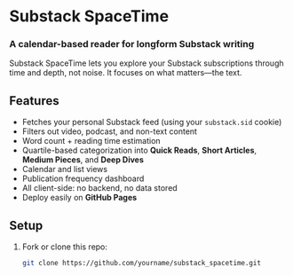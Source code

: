 # Substack SpaceTime

### A calendar-based reader for longform Substack writing

Substack SpaceTime lets you explore your Substack subscriptions through time and depth, not noise. It focuses on what matters—the text.

## Features

- Fetches your personal Substack feed (using your `substack.sid` cookie)
- Filters out video, podcast, and non-text content
- Word count + reading time estimation
- Quartile-based categorization into **Quick Reads**, **Short Articles**, **Medium Pieces**, and **Deep Dives**
- Calendar and list views
- Publication frequency dashboard
- All client-side: no backend, no data stored
- Deploy easily on **GitHub Pages**

## Setup

1. Fork or clone this repo:
   ```bash
   git clone https://github.com/yourname/substack_spacetime.git
